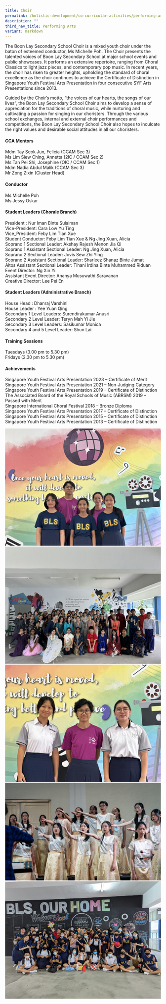```yaml
---
title: Choir
permalink: /holistic-development/co-curricular-activities/performing-arts/choir/
description: ""
third_nav_title: Performing Arts
variant: markdown
---
```

The Boon Lay Secondary School Choir is a mixed youth choir under the baton of esteemed conductor, Ms Michelle Poh. The Choir presents the talented voices of Boon Lay Secondary School at major school events and public showcases. It performs an extensive repertoire, ranging from Choral Classics to light jazz pieces, and contemporary pop music. In recent years, the choir has risen to greater heights, upholding the standard of choral excellence as the choir continues to achieve the Certificate of Distinction in Singapore Youth Festival Arts Presentation in four consecutive SYF Arts Presentations since 2013.

Guided by the Choir’s motto, “the voices of our hearts, the songs of our lives”, the Boon Lay Secondary School Choir aims to develop a sense of appreciation for the traditions of choral music, while nurturing and cultivating a passion for singing in our choristers. Through the various school exchanges, internal and external choir performances and competitions, the Boon Lay Secondary School Choir also hopes to inculcate the right values and desirable social attitudes in all our choristers.


#### CCA Mentors
Mdm Tay Seok Jun, Felicia (CCAM Sec 3) <br>
Ms Lim Siew Ching, Annetta (2IC / CCAM Sec 2) <br>
Ms Tan Pei Shi, Josephine (OIC / CCAM Sec 1)<br>
Mdm Nadia Abdul Malik (CCAM Sec 3)<br>
Mr Zong Zixin (Cluster Head)

#### Conductor
Ms Michelle Poh<br>
Ms Jessy Oskar

#### Student Leaders (Chorale Branch)
President : Nur Iman Binte Sulaiman <br>
Vice-President: Cara Low Yu Ting<br>
Vice_President: Feby Lim Tian Xue<br>
Student Conductor: Feby Lim Tian Xue &amp; Ng Jing Xuan, Alicia<br>
Soprano 1 Sectional Leader: Akshay Rajesh Menon Jia Qi<br>
Soprano 1 Assistant Sectional Leader: Ng Jing Xuan, Alicia<br>
Soprano 2 Sectional Leader: Jovis Sew Zhi Ying<br>
Soprano 2 Assistant Sectional Leader: Sharleez Shanaz Binte Jumat<br>
Altos Assistant Sectional Leader: Tihani Irdina Binte Muhammed Riduan<br>
Event Director: Ng Xin Yi<br>
Assistant Event Director: Ananya Musuwathi Saravanan<br>
Creative Director: Lee Pei En

#### Student Leaders (Administrative Branch)
House Head : Dhanraj Varshini<br>
House Leader : Yee Yuan Qing<br>
Secondary 1 Level Leaders: Surendirakumar Anusri<br>
Secondary 2 Level Leader: Teryn Mah Yi Jie<br>
Secondary 3 Level Leaders: Sasikumar Monica<br>
Secondary 4 and 5 Level Leader: Shun Lai

#### Training Sessions
Tuesdays (3.00 pm to 5.30 pm)<br>
Fridays (2.30 pm to 5.30 pm)

#### Achievements
Singapore Youth Festival Arts Presentation 2023 – Certificate of Merit<br>
Singapore Youth Festival Arts Presentation 2021 – Non-Judging Category<br>
Singapore Youth Festival Arts Presentation 2019 – Certificate of Distinction<br>
The Associated Board of the Royal Schools of Music (ABRSM) 2019 – Passed with Merit<br>
Singapore International Choral Festival 2018 – Bronze Diploma<br>
Singapore Youth Festival Arts Presentation 2017 – Certificate of Distinction<br>
Singapore Youth Festival Arts Presentation 2015 – Certificate of Distinction<br>
Singapore Youth Festival Arts Presentation 2013 – Certificate of Distinction


![](/images/CH1.jpeg)
![](/images/CH2.jpg)
![](/images/CH3.jpeg)
![](/images/CH4.jpeg)
![](/images/CH5.jpg)